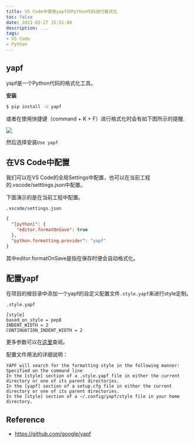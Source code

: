 ```yaml
---
title: VS Code中使用yapf对Python代码进行格式化
toc: false
date: 2021-02-27 15:51:00
description: ...
tags:
- VS Code
- Python
---
```


## yapf

yapf是一个Python代码的格式化工具。

**安装**

```bash
$ pip install -U yapf
```

或者在使用快捷键（command + K + F）进行格式化时会有如下图所示的提醒.

![](/images/yapf-01.png)

然后选择安装`Use yapf`

## 在VS Code中配置

我们可以在VS Code的全局Settings中配置，也可以在当前工程的.vscode/setttings.json中配置。

下面演示的是在当前工程中配置。

`.vscode/settings.json`

```json
{ 
  "[python]": {
    "editor.formatOnSave": true
  },
  "python.formatting.provider": "yapf"
}
```

其中editor.formatOnSave是指在保存时便会自动格式化。

## 配置yapf

在项目的根目录中添加一个yapf的自定义配置文件`.style.yapf`来进行style定制。

`.style.yapf`

```
[style]
based_on_style = pep8
INDENT_WIDTH = 2
CONTINUATION_INDENT_WIDTH = 2
```

更多参数可以在[这里](https://github.com/google/yapf/blob/main/yapf/yapflib/style.py#L445)查阅。

配置文件用法的详细说明：

```
YAPF will search for the formatting style in the following manner:
Specified on the command line
In the [style] section of a .style.yapf file in either the current directory or one of its parent directories.
In the [yapf] section of a setup.cfg file in either the current directory or one of its parent directories.
In the [style] section of a ~/.config/yapf/style file in your home directory.
```

## Reference

- https://github.com/google/yapf